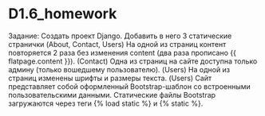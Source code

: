 # D1.6_homework
Задание:
Создать проект Django.
Добавить в него 3 статические странички (About, Contact, Users)
На одной из страниц контент повторяется 2 раза без изменения content (два раза прописано {{ flatpage.content }}). (Contact)
Одна из страниц на сайте доступна только админу (только вошедшему пользователю). (Users)
На одной из страниц изменены шрифты и размеры текста. (Users)
Сайт представляет собой оформленный Bootstrap-шаблон со встроенными пользовательскими данными.
Статические файлы Bootstrap загружаются через теги {% load static %} и {% static %}.
